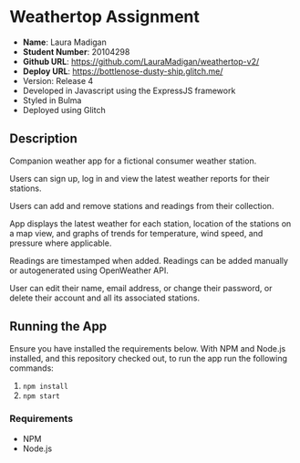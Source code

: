 # Weathertop Assignment

* **Name**: Laura Madigan
* **Student Number**: 20104298
* **Github URL**: https://github.com/LauraMadigan/weathertop-v2/
* **Deploy URL**: https://bottlenose-dusty-ship.glitch.me/
* Version: Release 4
* Developed in Javascript using the ExpressJS framework
* Styled in Bulma
* Deployed using Glitch

## Description

Companion weather app for a fictional consumer weather station.

Users can sign up, log in and view the latest weather reports for their stations.

Users can add and remove stations and readings from their collection.

App displays the latest weather for each station, location of the stations on a map view, and graphs of trends for temperature, wind speed, and pressure where applicable.

Readings are timestamped when added. Readings can be added manually or autogenerated using OpenWeather API.

User can edit their name, email address, or change their password, or delete their account and all its associated stations.

## Running the App

Ensure you have installed the requirements below. With NPM and Node.js installed, and this repository checked out, to run the app run the following commands:

1. `npm install`
2. `npm start`

### Requirements
* NPM
* Node.js